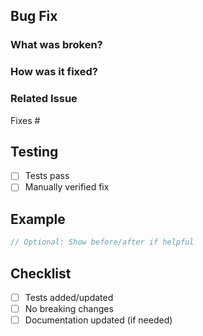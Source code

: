 ## Bug Fix

### What was broken?

<!-- Brief description of the bug -->

### How was it fixed?

<!-- Explain your fix -->

### Related Issue

Fixes #<!-- issue number -->

## Testing

<!-- How did you verify the fix? -->

- [ ] Tests pass
- [ ] Manually verified fix

## Example

```typescript
// Optional: Show before/after if helpful
```

## Checklist

- [ ] Tests added/updated
- [ ] No breaking changes
- [ ] Documentation updated (if needed)

